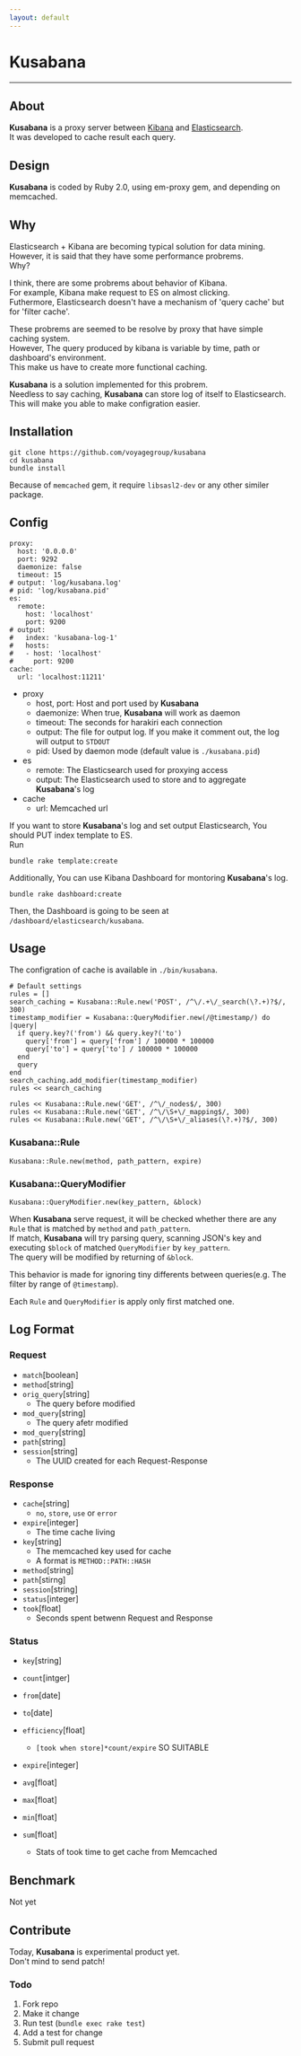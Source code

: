 ```yaml
---
layout: default
---
```

# **Kusabana**
---------------

About
-----

**Kusabana** is a proxy server between [Kibana](http://www.elasticsearch.org/overview/kibana/) and [Elasticsearch](http://www.elasticsearch.org/overview/elasticsearch).  
It was developed to cache result each query.

Design
------

**Kusabana** is coded by Ruby 2.0, using em-proxy gem, and depending on memcached.

Why
---

Elasticsearch + Kibana are becoming typical solution for data mining.  
However, it is said that they have some performance probrems.  
Why?

I think, there are some probrems about behavior of Kibana.  
For example, Kibana make request to ES on almost clicking.  
Futhermore, Elasticsearch doesn't have a mechanism of 'query cache' but for 'filter cache'.

These probrems are seemed to be resolve by proxy that have simple caching system.  
However, The query produced by kibana is variable by time, path or dashboard's environment.  
This make us have to create more functional caching.

**Kusabana** is a solution implemented for this probrem.  
Needless to say caching, **Kusabana** can store log of itself to Elasticsearch.  
This will make you able to make configration easier.

Installation
------------

    git clone https://github.com/voyagegroup/kusabana
    cd kusabana
    bundle install

Because of `memcached` gem, it require `libsasl2-dev` or any other similer package.

Config
------

    proxy:
      host: '0.0.0.0'
      port: 9292
      daemonize: false
      timeout: 15
    # output: 'log/kusabana.log' 
    # pid: 'log/kusabana.pid'
    es:
      remote:
        host: 'localhost'
        port: 9200
    # output:
    #   index: 'kusabana-log-1'
    #   hosts:
    #   - host: 'localhost'
    #     port: 9200
    cache:
      url: 'localhost:11211'

* proxy
  - host, port: Host and port used by **Kusabana**
  - daemonize: When true, **Kusabana** will work as daemon
  - timeout: The seconds for harakiri each connection
  - output: The file for output log. If you make it comment out, the log will output to `STDOUT`
  - pid: Used by daemon mode (default value is `./kusabana.pid`)
* es
  - remote: The Elasticsearch used for proxying access
  - output: The Elasticsearch used to store and to aggregate **Kusabana**'s log
* cache
  - url: Memcached url

If you want to store **Kusabana**'s log and set output Elasticsearch, You should PUT index template to ES.  
Run

    bundle rake template:create

Additionally, You can use Kibana Dashboard for montoring **Kusabana**'s log.

    bundle rake dashboard:create

Then, the Dashboard is going to be seen at `/dashboard/elasticsearch/kusabana`.

Usage
-----

The configration of cache is available in `./bin/kusabana`.

    # Default settings
    rules = []
    search_caching = Kusabana::Rule.new('POST', /^\/.+\/_search(\?.+)?$/, 300)
    timestamp_modifier = Kusabana::QueryModifier.new(/@timestamp/) do |query|
      if query.key?('from') && query.key?('to')
        query['from'] = query['from'] / 100000 * 100000
        query['to'] = query['to'] / 100000 * 100000
      end
      query
    end
    search_caching.add_modifier(timestamp_modifier)
    rules << search_caching

    rules << Kusabana::Rule.new('GET', /^\/_nodes$/, 300)
    rules << Kusabana::Rule.new('GET', /^\/\S+\/_mapping$/, 300)
    rules << Kusabana::Rule.new('GET', /^\/\S+\/_aliases(\?.+)?$/, 300)

### Kusabana::Rule

    Kusabana::Rule.new(method, path_pattern, expire)

### Kusabana::QueryModifier

    Kusabana::QueryModifier.new(key_pattern, &block)

When **Kusabana** serve request, it will be checked whether there are any `Rule` that is matched by `method` and `path_pattern`.  
If match, **Kusabana** will try parsing query, scanning JSON's key and executing `$block` of matched `QueryModifier` by `key_pattern`.  
The query will be modified by returning of `&block`.

This behavior is made for ignoring tiny differents between queries(e.g. The filter by range of `@timestamp`).

Each `Rule` and `QueryModifier` is apply only first matched one.

Log Format
----------

### Request

* `match`[boolean]
* `method`[string]
* `orig_query`[string]
  - The query before modified
* `mod_query`[string]
  - The query afetr modified
* `mod_query`[string]
* `path`[string]
* `session`[string]
  - The UUID created for each Request-Response

### Response

* `cache`[string]
  - `no`, `store`, `use` or `error`
* `expire`[integer]
  - The time cache living
* `key`[string]
  - The memcached key used for cache
  - A format is `METHOD::PATH::HASH`
* `method`[string]
* `path`[stirng]
* `session`[string]
* `status`[integer]
* `took`[float]
  - Seconds spent betwenn Request and Response

### Status

* `key`[string]
* `count`[intger]
* `from`[date]
* `to`[date]
* `efficiency`[float]
  - `[took when store]*count/expire` SO SUITABLE
* `expire`[integer]

* `avg`[float]
* `max`[float]
* `min`[float]
* `sum`[float]
  - Stats of took time to get cache from Memcached

Benchmark
---------

Not yet

Contribute
----------

Today, **Kusabana** is experimental product yet.  
Don't mind to send patch!

### Todo
1. Fork repo
2. Make it change
3. Run test (`bundle exec rake test`)
4. Add a test for change
5. Submit pull request
